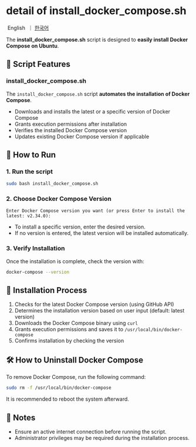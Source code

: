 # detail of install_docker_compose.sh

<p align="left">
    &nbsp;English&nbsp; ｜ <a href="detail_docker_compose_ko.md">한국어</a>&nbsp;
</p>

The **install_docker_compose.sh** script is designed to **easily install Docker Compose on Ubuntu**.

## **📌 Script Features**
### install_docker_compose.sh

The `install_docker_compose.sh` script **automates the installation of Docker Compose**.

- Downloads and installs the latest or a specific version of Docker Compose
- Grants execution permissions after installation
- Verifies the installed Docker Compose version
- Updates existing Docker Compose version if applicable

## **🔧 How to Run**

### **1. Run the script**
```sh
sudo bash install_docker_compose.sh
```

### **2. Choose Docker Compose Version**
```
Enter Docker Compose version you want (or press Enter to install the latest: v2.34.0):
```
- To install a specific version, enter the desired version.
- If no version is entered, the latest version will be installed automatically.

### **3. Verify Installation**
Once the installation is complete, check the version with:
```sh
docker-compose --version
```

## **📌 Installation Process**
1. Checks for the latest Docker Compose version (using GitHub API)
2. Determines the installation version based on user input (default: latest version)
3. Downloads the Docker Compose binary using `curl`
4. Grants execution permissions and saves it to `/usr/local/bin/docker-compose`
5. Confirms installation by checking the version

## **🛠 How to Uninstall Docker Compose**
To remove Docker Compose, run the following command:
```sh
sudo rm -f /usr/local/bin/docker-compose
```
It is recommended to reboot the system afterward.

## **📌 Notes**
- Ensure an active internet connection before running the script.
- Administrator privileges may be required during the installation process.

